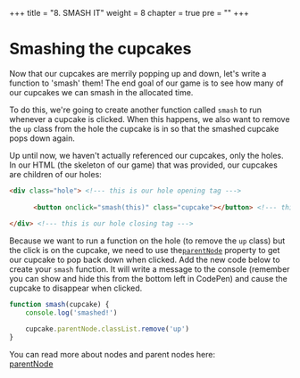 +++
title = "8. SMASH IT"
weight = 8
chapter = true
pre = ""
+++

# Smashing the cupcakes

Now that our cupcakes are merrily popping up and down, let's write a function to 'smash' them! The end goal of our game is to see how many of our cupcakes we can smash in the allocated time.

To do this, we're going to create another function called `smash` to run whenever a cupcake is clicked. When this happens, we also want to remove the `up` class from the hole the cupcake is in so that the smashed cupcake pops down again. 

Up until now, we haven't actually referenced our cupcakes, only the holes. In our HTML (the skeleton of our game) that was provided, our cupcakes are children of our holes:

```html
<div class="hole"> <!--- this is our hole opening tag --->
    
      <button onclick="smash(this)" class="cupcake"></button> <!--- this is our cupcake --->
    
</div> <!--- this is our hole closing tag --->
```
Because we want to run a function on the hole (to remove the `up` class) but the click is on the cupcake, we need to use the[`parentNode`](https://developer.mozilla.org/en-US/docs/Web/API/Node/parentNode) property to get our cupcake to pop back down when clicked. Add the new code below to create your `smash` function. It will write a message to the console (remember you can show and hide this from the bottom left in CodePen) and cause the cupcake to disappear when clicked.

```js
function smash(cupcake) {
	console.log('smashed!')

	cupcake.parentNode.classList.remove('up')
}
```

You can read more about nodes and parent nodes here:   
[parentNode](https://developer.mozilla.org/en-US/docs/Web/API/Node/parentNode)
